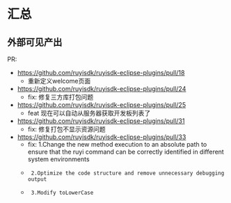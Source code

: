 # 汇总

## 外部可见产出

PR:

- <https://github.com/ruyisdk/ruyisdk-eclipse-plugins/pull/18>
  - 重新定义welcome页面
- <https://github.com/ruyisdk/ruyisdk-eclipse-plugins/pull/24>
  - fix: 修复三方库打包问题
- <https://github.com/ruyisdk/ruyisdk-eclipse-plugins/pull/25>
  - feat 现在可以自动从服务器获取开发板列表了
- <https://github.com/ruyisdk/ruyisdk-eclipse-plugins/pull/31>
  - fix: 修复打包不显示资源问题
- <https://github.com/ruyisdk/ruyisdk-eclipse-plugins/pull/33>
  - fix: 1.Change the new method execution to an absolute path to ensure that the ruyi command can be correctly identified in different system environments
  -      2.Optimize the code structure and remove unnecessary debugging output
  -      3.Modify toLowerCase